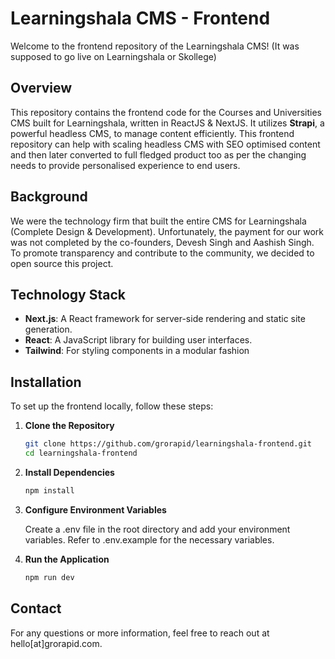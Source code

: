 # Learningshala CMS - Frontend

Welcome to the frontend repository of the Learningshala CMS! (It was supposed to go live on Learningshala or Skollege)

## Overview

This repository contains the frontend code for the Courses and Universities CMS built for Learningshala, written in ReactJS & NextJS. It utilizes **Strapi**, a powerful headless CMS, to manage content efficiently. This frontend repository can help with scaling headless CMS with SEO optimised content and then later converted to full fledged product too as per the changing needs to provide personalised experience to end users.

## Background

We were the technology firm that built the entire CMS for Learningshala (Complete Design & Development). Unfortunately, the payment for our work was not completed by the co-founders, Devesh Singh and Aashish Singh. To promote transparency and contribute to the community, we decided to open source this project.

## Technology Stack

- **Next.js**: A React framework for server-side rendering and static site generation.
- **React**: A JavaScript library for building user interfaces.
- **Tailwind**: For styling components in a modular fashion

## Installation

To set up the frontend locally, follow these steps:

1. **Clone the Repository**

   ```bash
   git clone https://github.com/grorapid/learningshala-frontend.git
   cd learningshala-frontend

2. **Install Dependencies**

   ```bash
   npm install

3. **Configure Environment Variables**

   Create a .env file in the root directory and add your environment variables. Refer to .env.example for the necessary variables.
   

5. **Run the Application**

   ```bash
   npm run dev


## Contact
For any questions or more information, feel free to reach out at hello[at]grorapid.com.

